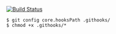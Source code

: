 [![Build Status](http://51.158.167.251:8080/buildStatus/icon?job=idmyteamserver)](http://51.158.167.251:8080/job/idmyteamserver/)
```
$ git config core.hooksPath .githooks/
$ chmod +x .githooks/*
```